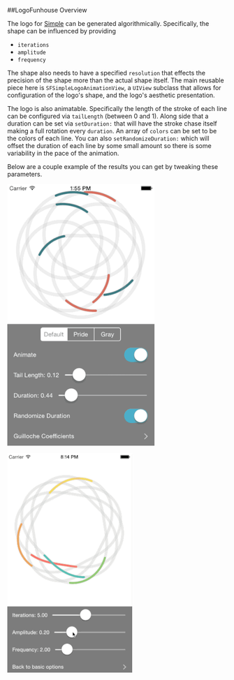##LogoFunhouse Overview

The logo for [Simple](http://www.simple.com) can be generated algorithmically. Specifically, the shape can be influenced by providing 

- `iterations`
- `amplitude`
- `frequency`

The shape also needs to have a specified `resolution` that effects the precision of the shape more than the actual shape itself. The main reusable piece here is `SFSimpleLogoAnimationView`, a `UIView` subclass that allows for configuration of the logo's shape, and the logo's aesthetic presentation. 

The logo is also animatable. Specifically the length of the stroke of each line can be configured via `tailLength` (between 0 and 1). Along side that a duration can be set via `setDuration:` that will have the stroke chase itself making a full rotation every `duration`. An array of `colors` can be set to be the colors of each line. You can also `setRandomizeDuration:` which will offset the duration of each line by some small amount so there is some variability in the pace of the animation. 

Below are a couple example of the results you can get by tweaking these parameters.

![](gifs/gif1.gif)

![](gifs/gif2.gif)